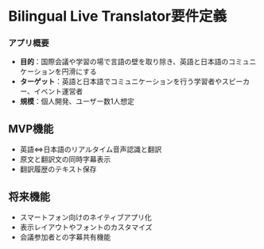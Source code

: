 # Bilingual Live Translator要件定義

### アプリ概要
- **目的**：国際会議や学習の場で言語の壁を取り除き、英語と日本語のコミュニケーションを円滑にする
- **ターゲット**：英語と日本語でコミュニケーションを行う学習者やスピーカー、イベント運営者
- **規模**：個人開発、ユーザー数1人想定

## MVP機能
- 英語⇔日本語のリアルタイム音声認識と翻訳
- 原文と翻訳文の同時字幕表示
- 翻訳履歴のテキスト保存

## 将来機能
- スマートフォン向けのネイティブアプリ化
- 表示レイアウトやフォントのカスタマイズ
- 会議参加者との字幕共有機能
